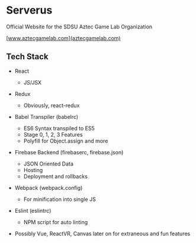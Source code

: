 # Serverus

Official Website for the SDSU Aztec Game Lab Organization

[www.aztecgamelab.com](aztecgamelab.com)

Tech Stack
---
- React
    - JS/JSX
- Redux
    - Obviously, react-redux
- Babel Transpiler (babelrc)
    - ES6 Syntax transpiled to ES5
    - Stage 0, 1, 2, 3 Features
    - Polyfill for Object.assign and more
- Firebase Backend (firebaserc, firebase.json)
    - JSON Oriented Data
    - Hosting
    - Deployment and rollbacks
- Webpack (webpack.config)
    - For minification into single JS
- Eslint (eslintrc)
    - NPM script for auto linting

 - Possibly Vue, ReactVR, Canvas later on for extraneous and fun features
